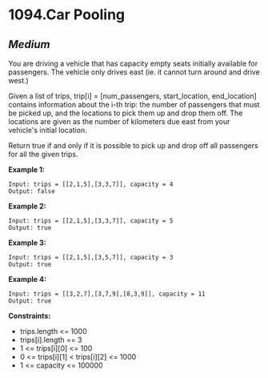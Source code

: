 1094.Car Pooling
==========

*Medium*
----------

You are driving a vehicle that has capacity empty seats initially available for passengers.  The vehicle only drives east (ie. it cannot turn around and drive west.)

Given a list of trips, trip[i] = [num_passengers, start_location, end_location] contains information about the i-th trip: the number of passengers that must be picked up, and the locations to pick them up and drop them off.  The locations are given as the number of kilometers due east from your vehicle's initial location.

Return true if and only if it is possible to pick up and drop off all passengers for all the given trips.

**Example 1:**

    Input: trips = [[2,1,5],[3,3,7]], capacity = 4
    Output: false

**Example 2:**

    Input: trips = [[2,1,5],[3,3,7]], capacity = 5
    Output: true

**Example 3:**

    Input: trips = [[2,1,5],[3,5,7]], capacity = 3
    Output: true

**Example 4:**

    Input: trips = [[3,2,7],[3,7,9],[8,3,9]], capacity = 11
    Output: true

**Constraints:**

* trips.length <= 1000
* trips[i].length == 3
* 1 <= trips[i][0] <= 100
* 0 <= trips[i][1] < trips[i][2] <= 1000
* 1 <= capacity <= 100000
